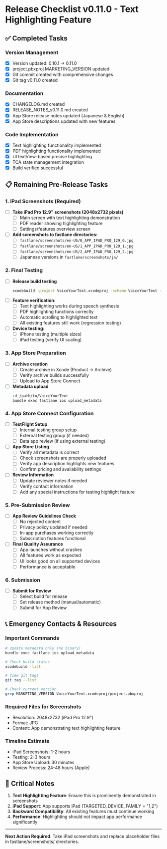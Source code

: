 # Release Checklist v0.11.0 - Text Highlighting Feature

## ✅ Completed Tasks

### Version Management
- [x] Version updated: 0.10.1 → 0.11.0
- [x] project.pbxproj MARKETING_VERSION updated
- [x] Git commit created with comprehensive changes
- [x] Git tag v0.11.0 created

### Documentation
- [x] CHANGELOG.md created
- [x] RELEASE_NOTES_v0.11.0.md created
- [x] App Store release notes updated (Japanese & English)
- [x] App Store descriptions updated with new features

### Code Implementation
- [x] Text highlighting functionality implemented
- [x] PDF highlighting functionality implemented
- [x] UITextView-based precise highlighting
- [x] TCA state management integration
- [x] Build verified successful

## 📋 Remaining Pre-Release Tasks

### 1. iPad Screenshots (Required)
- [ ] **Take iPad Pro 12.9" screenshots (2048x2732 pixels)**
  - [ ] Main screen with text highlighting demonstration
  - [ ] PDF reader showing highlighting feature
  - [ ] Settings/features overview screen
- [ ] **Add screenshots to fastlane directories:**
  - [ ] `fastlane/screenshots/en-US/0_APP_IPAD_PRO_129_0.jpg`
  - [ ] `fastlane/screenshots/en-US/1_APP_IPAD_PRO_129_1.jpg`
  - [ ] `fastlane/screenshots/en-US/2_APP_IPAD_PRO_129_2.jpg`
  - [ ] Japanese versions in `fastlane/screenshots/ja/`

### 2. Final Testing
- [ ] **Release build testing**
  ```bash
  xcodebuild -project VoiceYourText.xcodeproj -scheme VoiceYourText -configuration Release
  ```
- [ ] **Feature verification:**
  - [ ] Text highlighting works during speech synthesis
  - [ ] PDF highlighting functions correctly
  - [ ] Automatic scrolling to highlighted text
  - [ ] All existing features still work (regression testing)
- [ ] **Device testing:**
  - [ ] iPhone testing (multiple sizes)
  - [ ] iPad testing (verify UI scaling)

### 3. App Store Preparation
- [ ] **Archive creation**
  - [ ] Create archive in Xcode (Product → Archive)
  - [ ] Verify archive builds successfully
  - [ ] Upload to App Store Connect

- [ ] **Metadata upload**
  ```bash
  cd /path/to/VoiceYourText
  bundle exec fastlane ios upload_metadata
  ```

### 4. App Store Connect Configuration
- [ ] **TestFlight Setup**
  - [ ] Internal testing group setup
  - [ ] External testing group (if needed)
  - [ ] Beta app review (if using external testing)

- [ ] **App Store Listing**
  - [ ] Verify all metadata is correct
  - [ ] Check screenshots are properly uploaded
  - [ ] Verify app description highlights new features
  - [ ] Confirm pricing and availability settings

- [ ] **Review Information**
  - [ ] Update reviewer notes if needed
  - [ ] Verify contact information
  - [ ] Add any special instructions for testing highlight feature

### 5. Pre-Submission Review
- [ ] **App Review Guidelines Check**
  - [ ] No rejected content
  - [ ] Privacy policy updated if needed
  - [ ] In-app purchases working correctly
  - [ ] Subscription features functional

- [ ] **Final Quality Assurance**
  - [ ] App launches without crashes
  - [ ] All features work as expected
  - [ ] UI looks good on all supported devices
  - [ ] Performance is acceptable

### 6. Submission
- [ ] **Submit for Review**
  - [ ] Select build for release
  - [ ] Set release method (manual/automatic)
  - [ ] Submit for App Review

## 📞 Emergency Contacts & Resources

### Important Commands
```bash
# Update metadata only (no binary)
bundle exec fastlane ios upload_metadata

# Check build status
xcodebuild -list

# View git tags
git tag --list

# Check current version
grep MARKETING_VERSION VoiceYourText.xcodeproj/project.pbxproj
```

### Required Files for Screenshots
- Resolution: 2048x2732 (iPad Pro 12.9")
- Format: JPG
- Content: App demonstrating text highlighting feature

### Timeline Estimate
- iPad Screenshots: 1-2 hours
- Testing: 2-3 hours  
- App Store Upload: 30 minutes
- Review Process: 24-48 hours (Apple)

## 🚨 Critical Notes

1. **Text Highlighting Feature**: Ensure this is prominently demonstrated in screenshots
2. **iPad Support**: App supports iPad (TARGETED_DEVICE_FAMILY = "1,2")
3. **Backward Compatibility**: All existing features must continue working
4. **Performance**: Highlighting should not impact app performance significantly

---

**Next Action Required**: Take iPad screenshots and replace placeholder files in fastlane/screenshots/ directories.